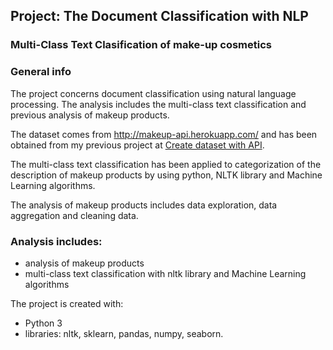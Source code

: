 
## Project: The Document Classification with NLP

### Multi-Class Text Clasification of make-up cosmetics
 
### General info

The project concerns document classification using natural language processing. The analysis includes the multi-class text classification and previous analysis of makeup products.

The dataset comes from http://makeup-api.herokuapp.com/ and has been obtained from my previous project at [Create dataset with API](https://github.com/aniass/Create-dataset-with-API).

The multi-class text classification has been applied to categorization of the description of makeup products by using python, NLTK library and Machine Learning algorithms.

The analysis of makeup products includes data exploration, data aggregation and cleaning data. 


### Analysis includes:
* analysis of makeup products
* multi-class text classification with nltk library and Machine Learning algorithms

The project is created with:

* Python 3
* libraries: nltk, sklearn, pandas, numpy, seaborn.

